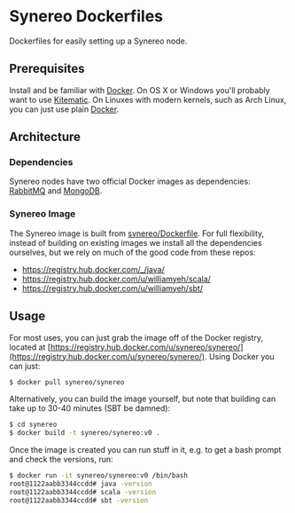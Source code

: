 # Synereo Dockerfiles

Dockerfiles for easily setting up a Synereo node.

## Prerequisites

Install and be familiar with [Docker](https://docs.docker.com/userguide/). On OS X or Windows you'll probably want to use [Kitematic](https://docs.docker.com/kitematic/). On Linuxes with modern kernels, such as Arch Linux, you can just use plain [Docker](https://wiki.archlinux.org/index.php/Docker).

## Architecture

### Dependencies

Synereo nodes have two official Docker images as dependencies: [RabbitMQ](https://registry.hub.docker.com/_/rabbitmq/) and [MongoDB](https://registry.hub.docker.com/_/mongo/).

### Synereo Image

The Synereo image is built from [synereo/Dockerfile](synereo/Dockerfile). For full flexibility, instead of building on existing images we install all the dependencies ourselves, but we rely on much of the good code from these repos:

 - https://registry.hub.docker.com/_/java/
 - https://registry.hub.docker.com/u/williamyeh/scala/
 - https://registry.hub.docker.com/u/williamyeh/sbt/

## Usage

For most uses, you can just grab the image off of the Docker registry, located at [https://registry.hub.docker.com/u/synereo/synereo/](https://registry.hub.docker.com/u/synereo/synereo/). Using Docker you can just:

```bash
$ docker pull synereo/synereo
```

Alternatively, you can build the image yourself, but note that building can take up to 30-40 minutes (SBT be damned):

```bash
$ cd synereo
$ docker build -t synereo/synereo:v0 .
```

Once the image is created you can run stuff in it, e.g. to get a bash prompt and check the versions, run:

```bash
$ docker run -it synereo/synereo:v0 /bin/bash
root@1122aabb3344ccdd# java -version
root@1122aabb3344ccdd# scala -version
root@1122aabb3344ccdd# sbt -version
```
